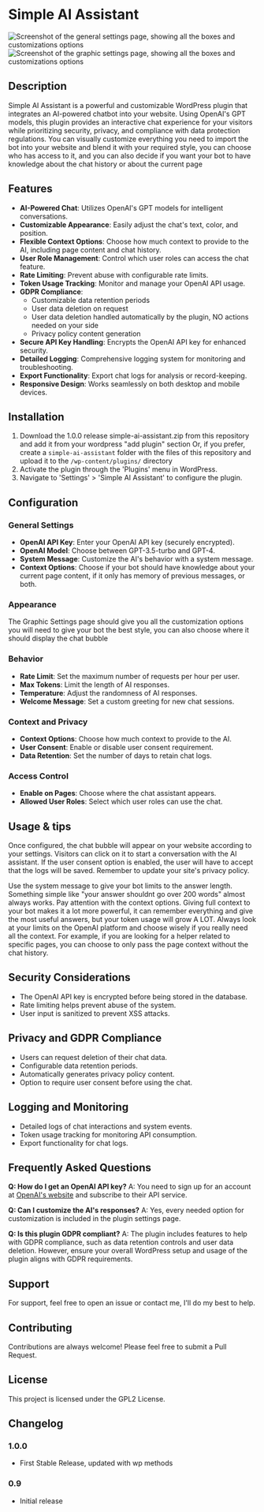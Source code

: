 # Simple AI Assistant
![Screenshot of the general settings page, showing all the boxes and customizations options ](/assets/images/generalsettings.png)
![Screenshot of the graphic settings page, showing all the boxes and customizations options ](/assets/images/graphicsettings.png)
## Description

Simple AI Assistant is a powerful and customizable WordPress plugin that integrates an AI-powered chatbot into your website. Using OpenAI's GPT models, this plugin provides an interactive chat experience for your visitors while prioritizing security, privacy, and compliance with data protection regulations.
You can visually customize everything you need to import the bot into your website and blend it with your required style, you can choose who has access to it, and you can also decide if you want your bot to have knowledge about the chat history or about the current page
## Features

- **AI-Powered Chat**: Utilizes OpenAI's GPT models for intelligent conversations.
- **Customizable Appearance**: Easily adjust the chat's text, color, and position.
- **Flexible Context Options**: Choose how much context to provide to the AI, including page content and chat history.
- **User Role Management**: Control which user roles can access the chat feature.
- **Rate Limiting**: Prevent abuse with configurable rate limits.
- **Token Usage Tracking**: Monitor and manage your OpenAI API usage.
- **GDPR Compliance**: 
  - Customizable data retention periods
  - User data deletion on request
  - User data deletion handled automatically by the plugin, NO actions needed on your side
  - Privacy policy content generation
- **Secure API Key Handling**: Encrypts the OpenAI API key for enhanced security.
- **Detailed Logging**: Comprehensive logging system for monitoring and troubleshooting.
- **Export Functionality**: Export chat logs for analysis or record-keeping.
- **Responsive Design**: Works seamlessly on both desktop and mobile devices.

## Installation

1. Download the 1.0.0 release simple-ai-assistant.zip from this repository and add it from your wordpress "add plugin" section
   Or, if you prefer, create a `simple-ai-assistant` folder with the files of this repository and upload it to the `/wp-content/plugins/` directory
2. Activate the plugin through the 'Plugins' menu in WordPress.
3. Navigate to 'Settings' > 'Simple AI Assistant' to configure the plugin.

## Configuration

### General Settings

- **OpenAI API Key**: Enter your OpenAI API key (securely encrypted).
- **OpenAI Model**: Choose between GPT-3.5-turbo and GPT-4.
- **System Message**: Customize the AI's behavior with a system message.
- **Context Options**: Choose if your bot should have knowledge about your current page content, if it only has memory of previous messages, or both.

### Appearance

The Graphic Settings page should give you all the customization options you will need to give your bot the best style, you can also choose where it should display the chat bubble

### Behavior

- **Rate Limit**: Set the maximum number of requests per hour per user.
- **Max Tokens**: Limit the length of AI responses.
- **Temperature**: Adjust the randomness of AI responses.
- **Welcome Message**: Set a custom greeting for new chat sessions.

### Context and Privacy

- **Context Options**: Choose how much context to provide to the AI.
- **User Consent**: Enable or disable user consent requirement.
- **Data Retention**: Set the number of days to retain chat logs.

### Access Control

- **Enable on Pages**: Choose where the chat assistant appears.
- **Allowed User Roles**: Select which user roles can use the chat.

## Usage & tips

Once configured, the chat bubble will appear on your website according to your settings. Visitors can click on it to start a conversation with the AI assistant.
If the user consent option is enabled, the user will have to accept that the logs will be saved. Remember to update your site's privacy policy.

Use the system message to give your bot limits to the answer length. Something simple like "your answer shouldnt go over 200 words" almost always works. 
Pay attention with the context options. Giving full context to your bot makes it a lot more powerful, it can remember everything and give the most useful answers, but your token usage will grow A LOT.
Always look at your limits on the OpenAI platform and choose wisely if you really need all the context. 
For example, if you are looking for a helper related to specific pages, you can choose to only pass the page context without the chat history.


## Security Considerations

- The OpenAI API key is encrypted before being stored in the database.
- Rate limiting helps prevent abuse of the system.
- User input is sanitized to prevent XSS attacks.

## Privacy and GDPR Compliance

- Users can request deletion of their chat data.
- Configurable data retention periods.
- Automatically generates privacy policy content.
- Option to require user consent before using the chat.

## Logging and Monitoring

- Detailed logs of chat interactions and system events.
- Token usage tracking for monitoring API consumption.
- Export functionality for chat logs.

## Frequently Asked Questions

**Q: How do I get an OpenAI API key?**
A: You need to sign up for an account at [OpenAI's website](https://openai.com) and subscribe to their API service.

**Q: Can I customize the AI's responses?**
A: Yes, every needed option for customization is included in the plugin settings page.

**Q: Is this plugin GDPR compliant?**
A: The plugin includes features to help with GDPR compliance, such as data retention controls and user data deletion. However, ensure your overall WordPress setup and usage of the plugin aligns with GDPR requirements.

## Support

For support, feel free to open an issue or contact me, I'll do my best to help.

## Contributing

Contributions are always welcome! Please feel free to submit a Pull Request.

## License

This project is licensed under the GPL2 License.

## Changelog


### 1.0.0
- First Stable Release, updated with wp methods
### 0.9
- Initial release
